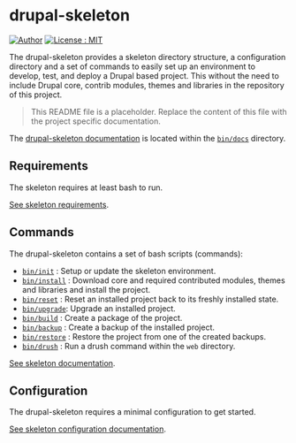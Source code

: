 # drupal-skeleton

[![Author][icon-author]][link-author]
[![License : MIT][icon-license]][link-license]

The drupal-skeleton provides a skeleton directory structure, a configuration
directory and a set of commands to easily set up an environment to develop,
test, and deploy a Drupal based project. This without the need to include Drupal
core, contrib modules, themes and libraries in the repository of this project.

> This README file is a placeholder.
> Replace the content of this file with the project specific documentation.

The [drupal-skeleton documentation][link-documentation] is located within the
[`bin/docs`][link-documentation] directory.



## Requirements
The skeleton requires at least bash to run.

[See skeleton requirements][link-requirements].


## Commands
The drupal-skeleton contains a set of bash scripts (commands):

- [`bin/init`][link-command-init] : Setup or update the skeleton environment.
- [`bin/install`][link-command-install] : Download core and required contributed
  modules, themes and libraries and install the project.
- [`bin/reset`][link-command-reset] : Reset an installed project back to its
  freshly installed state.
- [`bin/upgrade`][link-command-upgrade]: Upgrade an installed project.
- [`bin/build`][link-command-build] : Create a package of the project.
- [`bin/backup`][link-command-backup] : Create a backup of the installed project.
- [`bin/restore`][link-command-restore] : Restore the project from one of the
  created backups.
- [`bin/drush`][link-command-drush] : Run a drush command within the `web`
  directory.

[See skeleton documentation][link-documentation].



## Configuration
The drupal-skeleton requires a minimal configuration to get started.

[See skeleton configuration documentation][link-config].



[icon-author]: https://img.shields.io/badge/author-%40sgrame-blue.svg?style=flat-square
[icon-license]: https://img.shields.io/badge/license-MIT-blue.svg?style=flat-square

[link-author]: https://twitter.com/sgrame
[link-license]: bin/LICENSE.md

[link-documentation]: bin/docs/README.md
[link-config]: bin/docs/config.md
[link-requirements]: bin/docs/requirements.md
[link-command-init]: bin/docs/command-init.md
[link-command-install]: bin/docs/command-install.md
[link-command-reset]: bin/docs/command-reset.md
[link-command-upgrade]: bin/docs/command-upgrade.md
[link-command-build]: bin/docs/command-build.md
[link-command-backup]: bin/docs/command-backup.md
[link-command-restore]: bin/docs/command-restore.md
[link-command-drush]: bin/docs/command-drush.md
